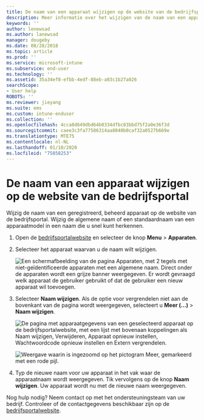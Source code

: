 ```yaml
---
title: De naam van een apparaat wijzigen op de website van de bedrijfsportal
description: Meer informatie over het wijzigen van de naam van een apparaat op de website van de bedrijfsportal.
keywords: ''
author: lenewsad
ms.author: lanewsad
manager: dougeby
ms.date: 08/28/2018
ms.topic: article
ms.prod: ''
ms.service: microsoft-intune
ms.subservice: end-user
ms.technology: ''
ms.assetid: 35a34ef8-efbb-4edf-88eb-a03c1b27a026
searchScope:
- User help
ROBOTS: ''
ms.reviewer: jieyang
ms.suite: ems
ms.custom: intune-enduser
ms.collection: ''
ms.openlocfilehash: 4cca8d649dbd64b0334dfbc83bbd75f2a0e36f3d
ms.sourcegitcommit: caee3c3fa77586314aa8040b0caf32a0527b669e
ms.translationtype: MTE75
ms.contentlocale: nl-NL
ms.lasthandoff: 01/10/2020
ms.locfileid: "75858253"
---
```

# <a name="rename-your-device-from-the-company-portal-website"></a>De naam van een apparaat wijzigen op de website van de bedrijfsportal

Wijzig de naam van een geregistreerd, beheerd apparaat op de website van de bedrijfsportal. Wijzig de algemene naam of een standaardnaam van een apparaatmodel in een naam die u snel kunt herkennen.

1. Open de [bedrijfsportalwebsite](https://portal.manage.microsoft.com) en selecteer de knop __Menu__ > __Apparaten__.  

2. Selecteer het apparaat waarvan u de naam wilt wijzigen.

    ![Een schermafbeelding van de pagina Apparaten, met 2 tegels met niet-geïdentificeerde apparaten met een algemene naam. Direct onder de apparaten wordt een grijze banner weergegeven. Er wordt gevraagd welk apparaat de gebruiker gebruikt of dat de gebruiker een nieuw apparaat wil toevoegen.](./media/rename-reset-device-step2-1808.png)   

3. Selecteer **Naam wijzigen**. Als de optie voor vergrendelen niet aan de bovenkant van de pagina wordt weergegeven, selecteert u **Meer (...)**  > **Naam wijzigen**.   

   ![De pagina met apparaatgegevens van een geselecteerd apparaat op de bedrijfsportalwebsite, met een lijst met bovenaan koppelingen als Naam wijzigen, Verwijderen, Apparaat opnieuw instellen, Wachtwoordcode opnieuw instellen en Extern vergrendelen. ](./media/rename-reset-device-1808.png)   

    ![Weergave waarin is ingezoomd op het pictogram Meer, gemarkeerd met een rode pijl.](./media/rename-reset-device-step3-more-1808.png)  

4. Typ de nieuwe naam voor uw apparaat in het vak waar de apparaatnaam wordt weergegeven. Tik vervolgens op de knop **Naam wijzigen**. Uw apparaat wordt nu met de nieuwe naam weergegeven.  

Nog hulp nodig? Neem contact op met het ondersteuningsteam van uw bedrijf. Controleer of de contactgegevens beschikbaar zijn op de [bedrijfsportalwebsite](https://go.microsoft.com/fwlink/?linkid=2010980).  
